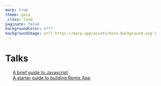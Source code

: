 ```yaml
---
marp: true
theme: gaia
_class: lead
paginate: false
backgroundColor: #fff
backgroundImage: url('https://marp.app/assets/hero-background.svg')
---
```


<style>
    ul { list-style-type: none }
</style>

# Talks

<ul >
    <li>
        <a href="https://cbrannen9a.github.io/talks/talks/how-js-works/slides">A brief guide to Javascript</a>
    </li>
    <li>
        <a href=https://cbrannen9a.github.io/talks/talks/starter-remix/slides>A starter guide to building Remix App</a>
    </li>
</ul>
